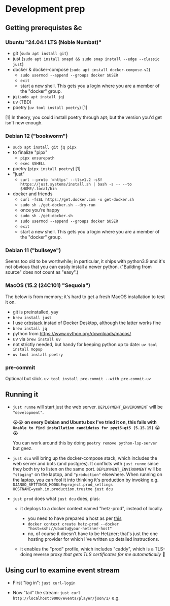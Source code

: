 # Development prep

## Getting prerequistes &c

### Ubuntu "24.04.1 LTS (Noble Numbat)"

* git (`sudo apt install git`)
* just (`sudo apt install snapd && sudo snap install --edge --classic just`)
* docker & docker-compose (`sudo apt install docker-compose-v2`)
  - `sudo usermod --append --groups docker $USER`
  - `exit`
  - start a new shell.  This gets you a login where you are a member of the "docker" group.
* jq (`sudo apt install jq`)
* uv (TBD)
* poetry (`uv tool install poetry`) [1]

[1] In theory, you could install poetry through apt; but the version you'd get isn't new enough.

### Debian 12 ("bookworm")

* `sudo apt install git jq pipx`
* to finalize "pipx"
  - `pipx ensurepath`
  - `exec $SHELL`
* poetry (`pipx install poetry`) [1]
* "just"
  - `curl --proto '=https' --tlsv1.2 -sSf https://just.systems/install.sh | bash -s -- --to $HOME/.local/bin`
* docker and friends
  - `curl -fsSL https://get.docker.com -o get-docker.sh`
  - `sudo sh ./get-docker.sh --dry-run`
  - once you're happy
  - `sudo sh ./get-docker.sh`
  - `sudo usermod --append --groups docker $USER`
  - `exit`
  - start a new shell.  This gets you a login where you are a member of the "docker" group.

### Debian 11 ("bullseye")

Seems too old to be worthwhile; in particular, it ships with python3.9 and it's not obvious that you can easily install a newer python.  ("Building from source" does not count as "easy".)

### MacOS (15.2 (24C101) "Sequoia")

The below is from memory; it's hard to get a fresh MacOS installation to test it on.

* git is preinstalled, yay
* `brew install just`
* I use [orbstack](https://orbstack.dev/) instad of Docker Desktop, although the latter works fine
* `brew install jq`
* python from <https://www.python.org/downloads/macos/>
* uv via `brew install uv`
* not strictly needed, but handy for keeping python up to date: `uv tool install mopup`
* `uv tool install poetry`

### pre-commit
Optional but slick. `uv tool install pre-commit --with pre-commit-uv`

## Running it
- `just runme` will start just the web server.  `DEPLOYMENT_ENVIRONMENT` will be `"development"`.

  😭😭 **on every Debian and Ubuntu box I've tried it on, this fails with ` Unable to find installation candidates for pyqt5-qt5 (5.15.15)`** 😭😭

  You can work around this by doing `poetry remove python-lsp-server` but geez.

- `just dcu` will bring up the docker-compose stack, which includes the web server and bots (and postgres).  It conflicts with `just runme` since they both try to listen on the same port.
`DEPLOYMENT_ENVIRONMENT` will be `"staging"` on the laptop, and `"production"` elsewhere.  When running on the laptop, you can fool it into thinking it's production by invoking e.g. `DJANGO_SETTINGS_MODULE=project.prod_settings HOSTNAME=yeah.im.production.trustme just dcu`

- `just prod` does what `just dcu` does, plus:
  - it deploys to a docker context named "hetz-prod", instead of locally.
    - you need to have prepared a host as per [this](docs/README.ubuntu-hetz.setup.md)
    - `docker context create hetz-prod --docker "host=ssh://ubuntu@your-hetzner-host"`
    - no, of course it doesn't have to be Hetzner; that's just the one hosting provider for which I've written up detailed instructions.

  - it enables the "prod" profile, which includes "caddy", which is a TLS-doing reverse proxy *that gets TLS certificates for me automatically* 🎉

## Using curl to examine event stream

- First "log in": `just curl-login`

- Now "tail" the stream: `just curl http://localhost:9000/events/player/json/1/` e.g.
